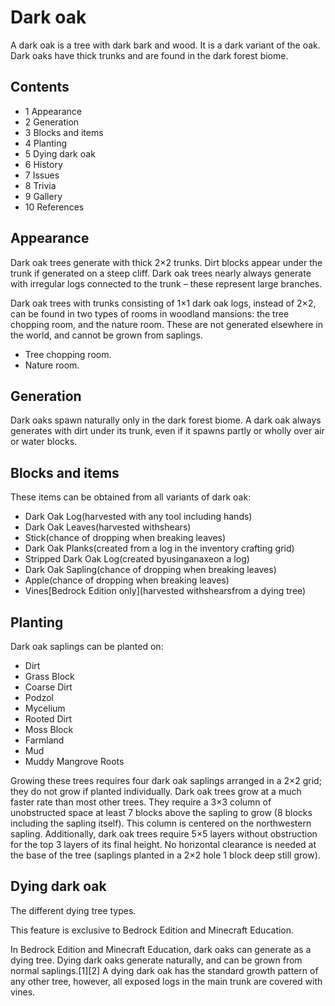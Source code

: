 # Dark oak
A dark oak is a tree with dark bark and wood. It is a dark variant of the oak. Dark oaks have thick trunks and are found in the dark forest biome.

## Contents
- 1 Appearance
- 2 Generation
- 3 Blocks and items
- 4 Planting
- 5 Dying dark oak
- 6 History
- 7 Issues
- 8 Trivia
- 9 Gallery
- 10 References

## Appearance
Dark oak trees generate with thick 2×2 trunks. Dirt blocks appear under the trunk if generated on a steep cliff. Dark oak trees nearly always generate with irregular logs connected to the trunk – these represent large branches.

Dark oak trees with trunks consisting of 1×1 dark oak logs, instead of 2×2, can be found in two types of rooms in woodland mansions: the tree chopping room, and the nature room. These are not generated elsewhere in the world, and cannot be grown from saplings.

- Tree chopping room.
- Nature room.

## Generation
Dark oaks spawn naturally only in the dark forest biome. A dark oak always generates with dirt under its trunk, even if it spawns partly or wholly over air or water blocks.

## Blocks and items
These items can be obtained from all variants of dark oak:

- Dark Oak Log(harvested with any tool including hands)
- Dark Oak Leaves(harvested withshears)
- Stick(chance of dropping when breaking leaves)
- Dark Oak Planks(created from a log in the inventory crafting grid)
- Stripped Dark Oak Log(created byusinganaxeon a log)
- Dark Oak Sapling(chance of dropping when breaking leaves)
- Apple(chance of dropping when breaking leaves)
- Vines‌[Bedrock Edition  only](harvested withshearsfrom a dying tree)

## Planting
Dark oak saplings can be planted on:

- Dirt
- Grass Block
- Coarse Dirt
- Podzol
- Mycelium
- Rooted Dirt
- Moss Block
- Farmland
- Mud
- Muddy Mangrove Roots

Growing these trees requires four dark oak saplings arranged in a 2×2 grid; they do not grow if planted individually. Dark oak trees grow at a much faster rate than most other trees. They require a 3×3 column of unobstructed space at least 7 blocks above the sapling to grow (8 blocks including the sapling itself). This column is centered on the northwestern sapling. Additionally, dark oak trees require 5×5 layers without obstruction for the top 3 layers of its final height. No horizontal clearance is needed at the base of the tree (saplings planted in a 2×2 hole 1 block deep still grow).

## Dying dark oak
The different dying tree types.

  

This feature is exclusive to  Bedrock Edition and  Minecraft Education. 


In Bedrock Edition and Minecraft Education, dark oaks can generate as a dying tree. Dying dark oaks generate naturally, and can be grown from normal saplings.[1][2] A dying dark oak has the standard growth pattern of any other tree, however, all exposed logs in the main trunk are covered with vines.



